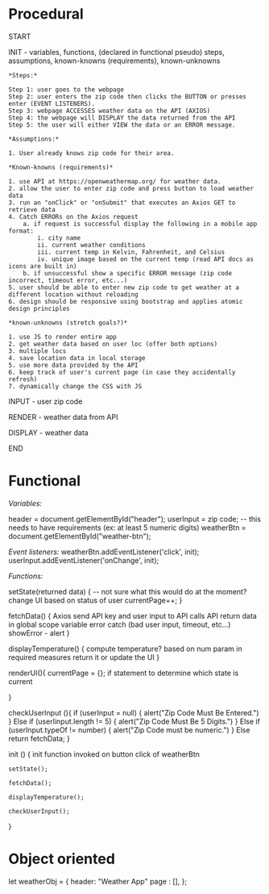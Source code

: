 # Procedural

START

INIT - variables, functions, (declared in functional pseudo) steps, assumptions, known-knowns (requirements), known-unknowns

    *Steps:*

    Step 1: user goes to the webpage
    Step 2: user enters the zip code then clicks the BUTTON or presses enter (EVENT LISTENERS).
    Step 3: webpage ACCESSES weather data on the API (AXIOS)
    Step 4: the webpage will DISPLAY the data returned from the API
    Step 5: the user will either VIEW the data or an ERROR message.

    *Assumptions:*

    1. User already knows zip code for their area.

    *Known-knowns (requirements)*

    1. use API at https://openweathermap.org/ for weather data.
    2. allow the user to enter zip code and press button to load weather data
    3. run an "onClick" or "onSubmit" that executes an Axios GET to retrieve data
    4. Catch ERRORs on the Axios request
        a. if request is successful display the following in a mobile app format:
            i. city name
            ii. current weather conditions
            iii. current temp in Kelvin, Fahrenheit, and Celsius
            iv. unique image based on the current temp (read API docs as icons are built in)
        b. if unsuccessful show a specific ERROR message (zip code incorrect, timeout error, etc...)
    5. user should be able to enter new zip code to get weather at a different location without reloading
    6. design should be responsive using bootstrap and applies atomic design principles

    *known-unknowns (stretch goals?)*

    1. use JS to render entire app
    2. get weather data based on user loc (offer both options)
    3. multiple locs
    4. save location data in local storage
    5. use more data provided by the API
    6. keep track of user's current page (in case they accidentally refresh)
    7. dynamically change the CSS with JS

INPUT - user zip code

RENDER - weather data from API

DISPLAY - weather data

END

# Functional

_Variables:_

header = document.getElementById("header");
userInput = zip code; -- this needs to have requirements (ex: at least 5 numeric digits)
weatherBtn = document.getElementById("weather-btn");

_Event listeners:_
weatherBtn.addEventListener('click', init);
userInput.addEventListener('onChange', init);

_Functions:_

setState(returned data) {
-- not sure what this would do at the moment?
change UI based on status of user
currentPage++;
}

fetchData() {
Axios
send API key and user input to API
calls API
return data in global scope variable
error catch (bad user input, timeout, etc...)
showError - alert
}

displayTemperature() {
compute temperature? based on num param in required measures
return it or update the UI
}

renderUI(){
currentPage = {};
if statement to determine which state is current

}

checkUserInput (){
if (userInput = null) {
alert("Zip Code Must Be Entered.")
} Else if (userIinput.length != 5) {
alert("Zip Code Must Be 5 Digits.")
} Else if (userInput.typeOf != number) {
alert("Zip Code must be numeric.")
} Else
return fetchData;
}

init () {
init function invoked on button click of weatherBtn

    setState();

    fetchData();

    displayTemperature();

    checkUserInput();

}

# Object oriented

let weatherObj = {
header: "Weather App"
page : [],
};
